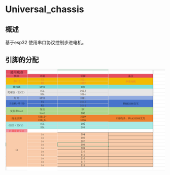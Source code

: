# Universal_chassis

## 概述

基于esp32 使用串口协议控制步进电机。

## 引脚的分配

<img src="./README.assets/image-20250217163039387.png" alt="image-20250217163039387" style="zoom:50%;" />
